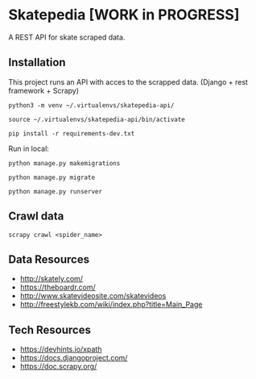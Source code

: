 # Skatepedia [WORK in PROGRESS]

A REST API for skate scraped data.


## Installation

This project runs an API with acces to the scrapped data. (Django + rest framework + Scrapy)

`python3 -m venv ~/.virtualenvs/skatepedia-api/`

`source ~/.virtualenvs/skatepedia-api/bin/activate`

`pip install -r requirements-dev.txt`


Run in local:


`python manage.py makemigrations`

`python manage.py migrate`

`python manage.py runserver`


## Crawl data

`scrapy crawl <spider_name>`



## Data Resources

- http://skately.com/
- https://theboardr.com/
- http://www.skatevideosite.com/skatevideos
- http://freestylekb.com/wiki/index.php?title=Main_Page


## Tech Resources

- https://devhints.io/xpath
- https://docs.djangoproject.com/
- https://doc.scrapy.org/
